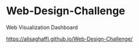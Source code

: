 # Web-Design-Challenge


Web Visualization Dashboard

https://alisaghaffi.github.io/Web-Design-Challenge/
